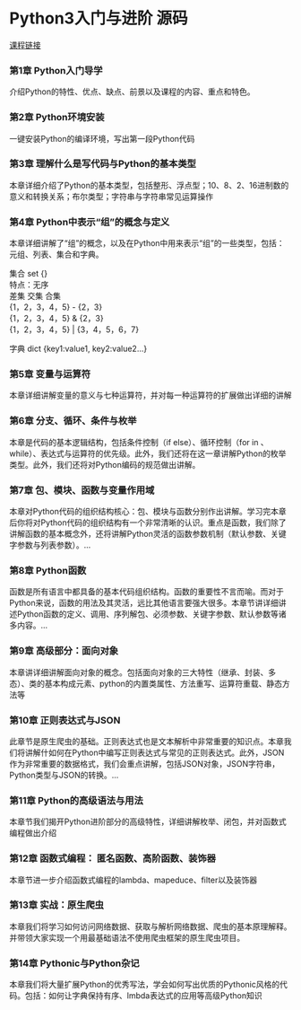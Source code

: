 # Python3入门与进阶 源码
[课程链接](https://coding.imooc.com/class/chapter/136.html#Anchor)



### 第1章 Python入门导学
介绍Python的特性、优点、缺点、前景以及课程的内容、重点和特色。

### 第2章 Python环境安装
一键安装Python的编译环境，写出第一段Python代码

### 第3章 理解什么是写代码与Python的基本类型
本章详细介绍了Python的基本类型，包括整形、浮点型；10、8、2、16进制数的意义和转换关系；布尔类型；字符串与字符串常见运算操作

### 第4章 Python中表示“组”的概念与定义
本章详细讲解了“组”的概念，以及在Python中用来表示“组”的一些类型，包括：元组、列表、集合和字典。

集合 set  {}  
特点：无序  
差集 交集 合集  
{1，2，3，4，5} - {2，3}  
{1，2，3，4，5} & {2，3}  
{1，2，3，4，5} | {3，4，5，6，7}  

字典 dict 
{key1:value1, key2:value2...}

### 第5章 变量与运算符
本章详细讲解变量的意义与七种运算符，并对每一种运算符的扩展做出详细的讲解  





### 第6章 分支、循环、条件与枚举
本章是代码的基本逻辑结构，包括条件控制（if else）、循环控制（for in 、while）、表达式与运算符的优先级。此外，我们还将在这一章讲解Python的枚举类型。此外，我们还将对Python编码的规范做出讲解。

### 第7章 包、模块、函数与变量作用域
本章对Python代码的组织结构核心：包、模块与函数分别作出讲解。学习完本章后你将对Python代码的组织结构有一个非常清晰的认识。重点是函数，我们除了讲解函数的基本概念外，还将讲解Python灵活的函数参数机制（默认参数、关键字参数与列表参数）。...

### 第8章 Python函数
函数是所有语言中都具备的基本代码组织结构。函数的重要性不言而喻。而对于Python来说，函数的用法及其灵活，远比其他语言要强大很多。本章节讲详细讲述Python函数的定义、调用、序列解包、必须参数、关键字参数、默认参数等诸多内容。...

### 第9章 高级部分：面向对象
本章讲详细讲解面向对象的概念。包括面向对象的三大特性（继承、封装、多态）、类的基本构成元素、python的内置类属性、方法重写、运算符重载、静态方法等

### 第10章 正则表达式与JSON
此章节是原生爬虫的基础。正则表达式也是文本解析中非常重要的知识点。本章我们将讲解什如何在Python中编写正则表达式与常见的正则表达式。此外，JSON作为非常重要的数据格式，我们会重点讲解，包括JSON对象，JSON字符串，Python类型与JSON的转换。...

### 第11章 Python的高级语法与用法
本章节我们揭开Python进阶部分的高级特性，详细讲解枚举、闭包，并对函数式编程做出介绍

### 第12章 函数式编程： 匿名函数、高阶函数、装饰器
本章节进一步介绍函数式编程的lambda、mapeduce、filter以及装饰器

### 第13章 实战：原生爬虫
本章我们将学习如何访问网络数据、获取与解析网络数据、爬虫的基本原理解释。并带领大家实现一个用最基础语法不使用爬虫框架的原生爬虫项目。

### 第14章 Pythonic与Python杂记  
本章我们将大量扩展Python的优秀写法，学会如何写出优质的Pythonic风格的代码。包括：如何让字典保持有序、lmbda表达式的应用等高级Python知识